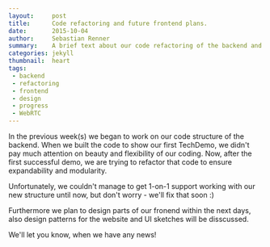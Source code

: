 ```yaml
---
layout:     post
title:      Code refactoring and future frontend plans.
date:       2015-10-04
author:     Sebastian Renner
summary:    A brief text about our code refactoring of the backend and further plans on design and frontend
categories: jekyll
thumbnail:  heart
tags:
 - backend
 - refactoring
 - frontend
 - design
 - progress
 - WebRTC
---
```


In the previous week(s) we began to work on our code structure of the backend.
When we built the code to show our first TechDemo, we didn't pay much attention on beauty and flexibility of our coding.
Now, after the first successful demo, we are trying to refactor that code to ensure expandability and modularity.

Unfortunately, we couldn't manage to get 1-on-1 support working with our new structure until now, but don't worry - we'll fix that soon :)

Furthermore we plan to design parts of our fronend within the next days, also design patterns for the website and UI sketches will be disscussed.

We'll let you know, when we have any news!


